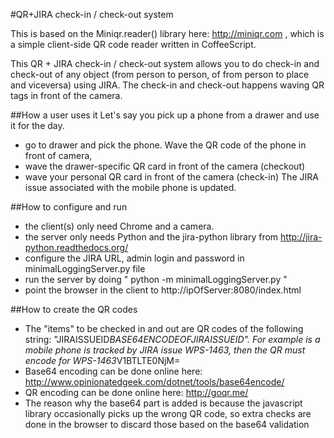 #QR+JIRA check-in / check-out system

This is based on the Miniqr.reader() library here: http://miniqr.com , which is a simple client-side QR code reader written in CoffeeScript.

This QR + JIRA check-in / check-out system allows you to do check-in and check-out of any object (from person to person, of from person to place and viceversa) using JIRA. The check-in and check-out happens waving QR tags in front of the camera.

##How a user uses it
Let's say you pick up a phone from a drawer and use it for the day.
 * go to drawer and pick the phone. Wave the QR code of the phone in front of camera,
 * wave the drawer-specific QR card in front of the camera (checkout)
 * wave your personal QR card in front of the camera (check-in)
The JIRA issue associated with the mobile phone is updated.

##How to configure and run
 * the client(s) only need Chrome and a camera.
 * the server only needs Python and the jira-python library from http://jira-python.readthedocs.org/
 * configure the JIRA URL, admin login and password in minimalLoggingServer.py file
 * run the server by doing " python -m minimalLoggingServer.py "
 * point the browser in the client to http://ipOfServer:8080/index.html

##How to create the QR codes
 * The "items" to be checked in and out are QR codes of the following string: "JIRAISSUEID*BASE64ENCODEOFJIRAISSUEID". For example is a mobile phone is tracked by JIRA issue WPS-1463, then the QR must encode for WPS-1463*V1BTLTE0NjM=
 * Base64 encoding can be done online here:  http://www.opinionatedgeek.com/dotnet/tools/base64encode/
 * QR encoding can be done online here: http://goqr.me/
 * The reason why the base64 part is added is because the javascript library occasionally picks up the wrong QR code, so extra checks are done in the browser to discard those based on the base64 validation

